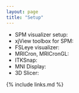 ```yaml
---
layout: page
title: "Setup"
---
```

* SPM visualizer setup: 
* xjView toolbox for SPM: 
* FSLeye visualizer: 
* MRICron, MRICronGL: 
* ITKSnap: 
* MNI Display: 
* 3D Slicer: 


{% include links.md %}
